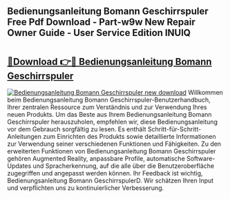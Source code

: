 ## Bedienungsanleitung Bomann Geschirrspuler Free Pdf Download - Part-w9w New Repair Owner Guide - User Service Edition lNUlQ

# <h2><a href="http://df4dkt.blite.top/?on=Bedienungsanleitung+Bomann+Geschirrspuler">🔗Download 👉🔴 Bedienungsanleitung Bomann Geschirrspuler</a></h2>

[![Bedienungsanleitung Bomann Geschirrspuler new download](https://i.imgur.com/lujVjoI.png)](http://df4dkt.blite.top/?on=Bedienungsanleitung+Bomann+Geschirrspuler)
Willkommen beim Bedienungsanleitung Bomann Geschirrspuler-Benutzerhandbuch, Ihrer zentralen Ressource zum Verständnis und zur Verwendung Ihres neuen Produkts. Um das Beste aus Ihrem Bedienungsanleitung Bomann Geschirrspuler herauszuholen, empfehlen wir, diese Bedienungsanleitung vor dem Gebrauch sorgfältig zu lesen. Es enthält Schritt-für-Schritt-Anleitungen zum Einrichten des Produkts sowie detaillierte Informationen zur Verwendung seiner verschiedenen Funktionen und Fähigkeiten. Zu den erweiterten Funktionen von Bedienungsanleitung Bomann Geschirrspuler gehören Augmented Reality, anpassbare Profile, automatische Software-Updates und Spracherkennung, auf die alle über die Benutzeroberfläche zugegriffen und angepasst werden können. Ihr Feedback ist wichtig, Bedienungsanleitung Bomann GeschirrspulerD. Wir schätzen Ihren Input und verpflichten uns zu kontinuierlicher Verbesserung.
